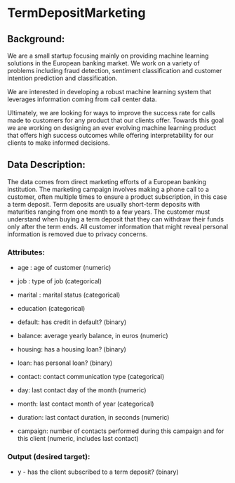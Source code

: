 # TermDepositMarketing

## Background:

We are a small startup focusing mainly on providing machine learning solutions in the European banking market. We work on a variety of problems including fraud detection, sentiment classification and customer intention prediction and classification.

We are interested in developing a robust machine learning system that leverages information coming from call center data.

Ultimately, we are looking for ways to improve the success rate for calls made to customers for any product that our clients offer. Towards this goal we are working on designing an ever evolving machine learning product that offers high success outcomes while offering interpretability for our clients to make informed decisions.

## Data Description:

The data comes from direct marketing efforts of a European banking institution. The marketing campaign involves making a phone call to a customer, often multiple times to ensure a product subscription, in this case a term deposit. Term deposits are usually short-term deposits with maturities ranging from one month to a few years. The customer must understand when buying a term deposit that they can withdraw their funds only after the term ends. All customer information that might reveal personal information is removed due to privacy concerns.

### Attributes:

- age : age of customer (numeric)

- job : type of job (categorical)

-  marital : marital status (categorical)

- education (categorical)

- default: has credit in default? (binary)

- balance: average yearly balance, in euros (numeric)

- housing: has a housing loan? (binary)

- loan: has personal loan? (binary)

- contact: contact communication type (categorical)

- day: last contact day of the month (numeric)

- month: last contact month of year (categorical)

- duration: last contact duration, in seconds (numeric)

- campaign: number of contacts performed during this campaign and for this client (numeric, includes last contact)

### Output (desired target):

- y - has the client subscribed to a term deposit? (binary)